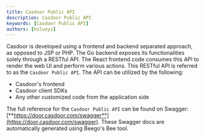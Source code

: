 ```yaml
---
title: Casdoor Public API
description: Casdoor Public API
keywords: [Casdoor Public API]
authors: [hsluoyz]
---
```


Casdoor is developed using a frontend and backend separated approach, as opposed to JSP or PHP. The Go backend exposes its functionalities solely through a RESTful API. The React frontend code consumes this API to render the web UI and perform various actions. This RESTful API is referred to as the `Casdoor Public API`. The API can be utilized by the following:

- Casdoor's frontend
- Casdoor client SDKs
- Any other customized code from the application side

The full reference for the `Casdoor Public API` can be found on Swagger: [**https://door.casdoor.com/swagger**](https://door.casdoor.com/swagger). These Swagger docs are automatically generated using Beego's Bee tool.
